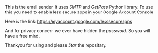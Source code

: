 This is the email sender. It uses *SMTP* and *GetPass* Python library.
To use this you need to enable less secure apps in your Google Account Console

Here is the link:
https://myaccount.google.com/lesssecureapps

And for privacy concern we even have hidden the *password*. So you will have a free mind.

Thankyou for using and please *Star* the repositary.